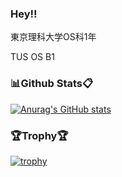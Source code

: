 ### Hey!!

東京理科大学OS科1年

TUS OS B1

### 📊Github Stats📋
[![Anurag's GitHub stats](https://github-readme-stats.vercel.app/api?username=DaichiWarasuga)](https://github.com/anuraghazra/github-readme-stats)

### 🏆Trophy🏆
[![trophy](https://github-profile-trophy.vercel.app/?username=ryo-ma)](https://github.com/ryo-ma/github-profile-trophy)









<!--
**DaichiWarasuga/DaichiWarasuga** is a ✨ _special_ ✨ repository because its `README.md` (this file) appears on your GitHub profile.

Here are some ideas to get you started:

- 🔭 I’m currently working on ...
- 🌱 I’m currently learning ...
- 👯 I’m looking to collaborate on ...
- 🤔 I’m looking for help with ...
- 💬 Ask me about ...
- 📫 How to reach me: ...
- 😄 Pronouns: ...
- ⚡ Fun fact: ...
-->
